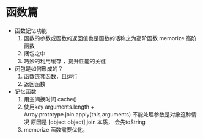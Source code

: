 # 函数篇 
- 函数记忆功能
    1. 函数的参数或函数的返回值也是函数的话称之为高阶函数
        memorize 高阶函数
    2. 闭包之中
    3. 巧妙的利用缓存 ，提升性能的关键
- 闭包是如何形成的？
    1. 函数嵌套函数，且运行
    2. 返回函数
- 记忆函数
    1. 用空间换时间 cache()
    2. 使用key 
        arguments.length + Array.prototype.join.apply(this,arguments)
        不能处理参数是对象这种情况
        原因是 [object object] join 本质， 会先toString
    3. memorize 函数需要优化，

